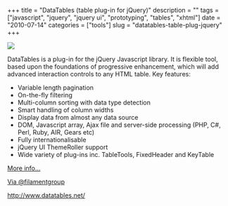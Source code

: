 +++
title = "DataTables (table plug-in for jQuery)"
description = ""
tags = ["javascript", "jquery", "jquery ui", "prototyping", "tables", "xhtml"]
date = "2010-07-14"
categories = ["tools"]
slug = "datatables-table-plug-jquery"
+++


<div class="tool-screenshot mb1"><a href="http://www.datatables.net/"><img id="bluga-thumbnail-2743" class="bluga-thumbnail custom" src="/media/bluga/
wt523020c70101c_custom.jpg"/></a></div><p>DataTables is a plug-in for the jQuery Javascript library. It is flexible tool, based upon the foundations of progressive enhancement, which will add advanced interaction controls to any HTML table. Key features:</p>

<ul>
    <li> Variable length pagination</li>
    <li> On-the-fly filtering</li>
    <li> Multi-column sorting with data type detection</li>
    <li> Smart handling of column widths</li>
    <li> Display data from almost any data source</li>
    <li> DOM, Javascript array, Ajax file and server-side processing (PHP, C#, Perl, Ruby, AIR, Gears etc)</li>
    <li> Fully internationalisable</li>
    <li> jQuery UI ThemeRoller support</li>
    <li> Wide variety of plug-ins inc. TableTools, FixedHeader and KeyTable</li>
</ul>

<p><a href="http://www.datatables.net/">More info...</a></p>

<p><a href="http://twitter.com/filamentgroup/status/18523995106">Via @filamentgroup</a></p>

  
<p><a href="http://www.datatables.net/">http://www.datatables.net/</a></p>
      
